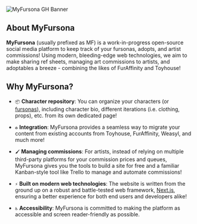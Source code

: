 ![MyFursona GH Banner](https://github.com/MyFursona-Project/.github/assets/94678583/c30748ae-8633-4ea9-978c-cd5a2ffa850a)

## About MyFursona

**MyFursona** (usually prefixed as MF) is a work-in-progress open-source social media platform to keep track of your fursonas, adopts, and artist commissions! Using modern, bleeding-edge web technologies, we aim to make sharing ref sheets, managing art commissions to artists, and adoptables a breeze - combining the likes of FurAffinity and Toyhouse!

## Why MyFursona?

- `📦` **Character repository**: You can organize your characters (or [fursonas][wp:fursonas]), including character bio, different iterations (i.e. clothing, props), etc. from its own dedicated page!

- `♻️` **Integration**: MyFursona provides a seamless way to migrate your content from existing accounts from Toyhouse, FurAffinity, Weasyl, and much more!

- `🖌️` **Managing commissions**: For artists, instead of relying on multiple third-party platforms for your commission prices and queues, MyFursona gives you the tools to build a site for free and a familiar Kanban-style tool like Trello to manage and automate commissions!

- `⚡` **Built on modern web technologies**: The website is written from the ground up on a robust and battle-tested web framework, [Next.js][nextjs], ensuring a better experience for both end users and developers alike!

- `♿` **Accessibility**: MyFursona is committed to making the platform as accessible and screen reader-friendly as possible.

[nextjs]: https://github.com/vercel/next.js
[wp:fursonas]: https://en.wikipedia.org/wiki/Fursona
